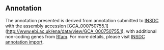 
Annotation
----------

The annotation presented is derived from annotation submitted to
[INSDC](http://www.insdc.org) with the assembly accession [GCA\_000750755.1]
(http://www.ebi.ac.uk/ena/data/view/GCA_000750755.1),
with additional non-coding genes from
[Rfam](http://rfam.xfam.org/). For more details, please visit [INSDC
annotation import](http://ensemblgenomes.org/info/data/insdc_annotation).
